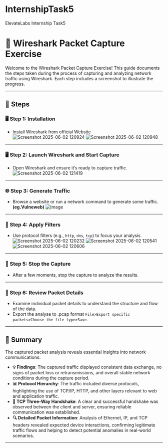 # InternshipTask5
ElevateLabs Internship Task5
# 🚀 Wireshark Packet Capture Exercise  

Welcome to the Wireshark Packet Capture Exercise! This guide documents the steps taken during the process of capturing and analyzing network traffic using Wireshark. Each step includes a screenshot to illustrate the progress.  

--- 

## 📸 Steps  

### 🖥️ Step 1: Installation
- Install Wireshark from official Website
![Screenshot 2025-06-02 120924](https://github.com/user-attachments/assets/cd1f1c6f-167b-4e3d-bd7a-0bb1c66fed78)
![Screenshot 2025-06-02 120948](https://github.com/user-attachments/assets/566f23d9-2a7c-414d-9a3c-854f4c077c6d)

---

### 🖥️ Step 2: Launch Wireshark and Start Capture
- Open Wireshark and ensure it’s ready to capture traffic.  
![Screenshot 2025-06-02 121419](https://github.com/user-attachments/assets/e8488af5-ef34-4bd6-8c51-ca73d2c701c0)

---    

### 🌐 Step 3: Generate Traffic  
- Browse a website or run a network command to generate some traffic.**(eg.Vulneweb)** 
![image](https://github.com/user-attachments/assets/cf675344-4c1a-473e-8797-4b7ec0e50866)

---    

### 🔎 Step 4: Apply Filters  
- Use protocol filters (e.g., `http`, `dns`, `tcp`) to focus your analysis.  
![Screenshot 2025-06-02 120232](https://github.com/user-attachments/assets/55623e7b-bae5-44a3-9ac7-2358397d5cd6)
![Screenshot 2025-06-02 120541](https://github.com/user-attachments/assets/db7aa4c7-d8be-4edd-9332-0d362bd2eede)
![Screenshot 2025-06-02 120606](https://github.com/user-attachments/assets/3e106ba0-283d-4310-8bc7-99d2f85af7e3)

---  

### 🛑 Step 5: Stop the Capture  
- After a few moments, stop the capture to analyze the results.  

---

### 📑 Step 6: Review Packet Details  
- Examine individual packet details to understand the structure and flow of the data.
- Export the analyse to .pcap format `File>Export specific packets>Choose the file type>Save`.

---  

## 📝 Summary  

The captured packet analysis reveals essential insights into network communications:  
- **💡 Findings**: The captured traffic displayed consistent data exchange, no signs of packet loss or retransmissions, and overall stable network conditions during the capture period.
- **📊 Protocol Hierarchy**: The traffic included diverse protocols, highlighting the use of TCP/IP, HTTP, and other layers relevant to web and application traffic.  
- **🤝 TCP Three-Way Handshake**: A clear and successful handshake was observed between the client and server, ensuring reliable communication was established.  
- **🔍 Detailed Packet Information**: Analysis of Ethernet, IP, and TCP headers revealed expected device interactions, confirming legitimate traffic flows and helping to detect potential anomalies in real-world scenarios.    

---
